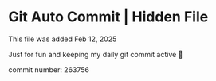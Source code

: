 # Git Auto Commit | Hidden File

This file was added Feb 12, 2025

Just for fun and keeping my daily git commit active 🤪

commit number: 263756

